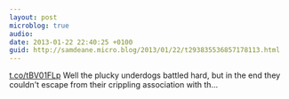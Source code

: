 ```yaml
---
layout: post
microblog: true
audio: 
date: 2013-01-22 22:40:25 +0100
guid: http://samdeane.micro.blog/2013/01/22/t293835536857178113.html
---
```

[t.co/tBV01FLp](http://t.co/tBV01FLp) Well the plucky underdogs battled hard, but in the end they couldn't escape from their crippling association with th...
